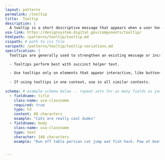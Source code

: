```yaml
---
layout: patterns
permalink: /tooltip
title:  Tooltip
description: |
  A tooltip is a short descriptive message that appears when a user hovers or focuses on an element.
usa-link: https://designsystem.digital.gov/components/tooltip/
htmlpath: /patterns/tooltip/tooltip.md
csspath: # path to ccs file
varspath: /patterns/tooltip/tooltip-variations.md
specification: |
  Tooltips are generally used to strengthen an existing message or increase certainty about an interaction. Tooltips are useful as a last resort for space-constrained UI. Explore other options for keeping content visible without a tooltip.

  - Tooltips perform best with succinct helper text.

  - Use tooltips only on elements that appear interactive, like buttons or links.
  
  - If using tooltips in one context, use in all similar contexts.
  
schema: # example schema below .. repeat sets for as many fields as you have
  - fieldname: title
    class-name: usa-classname
    required: true
    type: h3
    content: 80 characters
    example: "Cats are really cool dudes"
  - fieldname: body
    class-name: usa-classname
    type: text
    character: 140 characters
    example: "Run off table persian cat jump eat fish hack. Paw at beetle and eat it before it gets away demand"


---
```

<!--- if extra information is needed for this pattern, write here in Markdown. -->
<!--- to learn markdown format go to https://docs.github.com/en/github/writing-on-github/basic-writing-and-formatting-syntax -->


